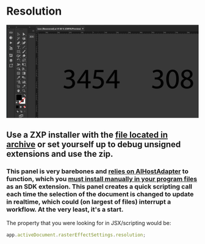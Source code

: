 # Resolution

![](./public/screenshot.png)

## Use a ZXP installer with the [file located in archive](./archive/resolution_1.0.0.zxp) or set yourself up to debug unsigned extensions and use the zip.

### This panel is very barebones and [relies on AIHostAdapter](https://github.com/Adobe-CEP/CEP-Resources/tree/master/CEP_11.x/AIHostAdapter) to function, which you [must install manually in your program files](https://community.adobe.com/t5/illustrator-discussions/aihostadapter-plugin-windows-install/td-p/12727345) as an SDK extension. This panel creates a quick scripting call each time the selection of the document is changed to update in realtime, which could (on largest of files) interrupt a workflow. At the very least, it's a start.

The property that you were looking for in JSX/scripting would be:

```js
app.activeDocument.rasterEffectSettings.resolution;
```
